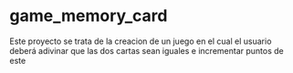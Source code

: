 # game_memory_card
Este proyecto se trata de la creacion de un juego en el cual el usuario deberá adivinar que las dos cartas sean iguales e incrementar puntos de este
